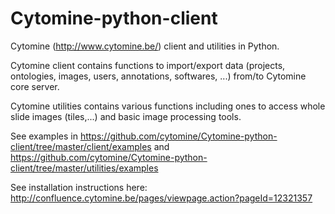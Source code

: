 # Cytomine-python-client

Cytomine (http://www.cytomine.be/) client and utilities in Python.

Cytomine client contains functions to import/export data (projects, ontologies, images, users, annotations, softwares, ...) from/to Cytomine core server.

Cytomine utilities contains various functions including ones to access whole slide images (tiles,...) and basic image processing tools.

See examples in https://github.com/cytomine/Cytomine-python-client/tree/master/client/examples and https://github.com/cytomine/Cytomine-python-client/tree/master/utilities/examples

See installation instructions here:
http://confluence.cytomine.be/pages/viewpage.action?pageId=12321357
